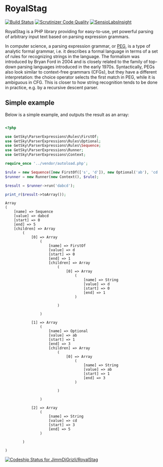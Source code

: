 RoyalStag
=========
[![Build Status](https://travis-ci.org/JimmDiGrizli/RoyalStag.svg)](https://travis-ci.org/JimmDiGrizli/RoyalStag)
[![Scrutinizer Code Quality](https://scrutinizer-ci.com/g/JimmDiGrizli/RoyalStag/badges/quality-score.png?b=develop)](https://scrutinizer-ci.com/g/JimmDiGrizli/RoyalStag/?branch=develop)
[![SensioLabsInsight](https://insight.sensiolabs.com/projects/d2b5f130-4e85-46fb-873f-bfcc9583c745/mini.png)](https://insight.sensiolabs.com/projects/d2b5f130-4e85-46fb-873f-bfcc9583c745)

RoyalStag is a PHP library providing for easy-to-use, yet powerful parsing of
arbitrary input text based on parsing expression grammars.

In computer science, a parsing expression grammar, 
or [PEG](http://en.wikipedia.org/wiki/Parsing_expression_grammar "Parsing expression grammar"), 
is a type of analytic formal grammar, i.e. it describes a formal language in 
terms of a set of rules for recognizing strings in the language. The formalism 
was introduced by Bryan Ford in 2004 and is closely related to the family of 
top-down parsing languages introduced in the early 1970s. Syntactically, PEGs 
also look similar to context-free grammars (CFGs), but they have a different 
interpretation: the choice operator selects the first match in PEG, while it is 
ambiguous in CFG. This is closer to how string recognition tends to be done in 
practice, e.g. by a recursive descent parser.

Simple example
--------------
Below is a simple example, and outputs the result as an array:

```php

<?php

use GetSky\ParserExpressions\Rules\FirstOf;
use GetSky\ParserExpressions\Rules\Optional;
use GetSky\ParserExpressions\Rules\Sequence;
use GetSky\ParserExpressions\Runner;
use GetSky\ParserExpressions\Context;

require_once '../vendor/autoload.php';

$rule = new Sequence([new FirstOf(['s', 'd']), new Optional('ab'), 'cd']);
$runner = new Runner(new Context(), $rule);

$result = $runner->run('dabcd');

print_r($result->toArray());
```

```
Array
(
    [name] => Sequence
    [value] => dabcd
    [start] => 0
    [end] => 5
    [children] => Array
        (
            [0] => Array
                (
                    [name] => FirstOf
                    [value] => d
                    [start] => 0
                    [end] => 1
                    [children] => Array
                        (
                            [0] => Array
                                (
                                    [name] => String
                                    [value] => d
                                    [start] => 0
                                    [end] => 1
                                )

                        )

                )

            [1] => Array
                (
                    [name] => Optional
                    [value] => ab
                    [start] => 1
                    [end] => 3
                    [children] => Array
                        (
                            [0] => Array
                                (
                                    [name] => String
                                    [value] => ab
                                    [start] => 1
                                    [end] => 3
                                )

                        )

                )

            [2] => Array
                (
                    [name] => String
                    [value] => cd
                    [start] => 3
                    [end] => 5
                )

        )

)
```
[ ![Codeship Status for JimmDiGrizli/RoyalStag](https://codeship.com/projects/1a8eb450-2f6c-0132-983c-222a838845b8/status)](https://codeship.com/projects/39492)
